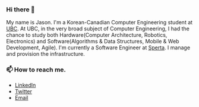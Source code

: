 ### Hi there 👋

My name is Jason. I'm a Korean-Canadian Computer Engineering student at [UBC](https://www.ubc.ca/). At UBC, in the very broad subject of Computer Engineering, I had the chance to study both Hardware(Computer Architecture, Robotics, Electronics) and Software(Algorithms & Data Structures, Mobile & Web Development, Agile). I'm currently a Software Engineer at [Sperta](https://www.sperta.com/). I manage and provision the infrastructure.

### 📫 How to reach me.
- [LinkedIn](https://www.linkedin.com/in/minkyusong/)
- [Twitter](https://twitter.com/_smkjason)
- [Email](smkjason@yahoo.com)

<!--
**smkjason/smkjason** is a ✨ _special_ ✨ repository because its `README.md` (this file) appears on your GitHub profile.

Here are some ideas to get you started:

- 🔭 I’m currently working on ...
- 🌱 I’m currently learning ...
- 👯 I’m looking to collaborate on ...
- 🤔 I’m looking for help with ...
- 💬 Ask me about ...
- 📫 How to reach me: ...
- 😄 Pronouns: ...
- ⚡ Fun fact: ...
-->
